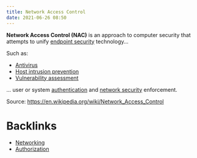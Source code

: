 ```yaml
---
title: Network Access Control
date: 2021-06-26 08:50
---
```


**Network Access Control (NAC)** is an approach to computer security that
attempts to unify [endpoint security](2021-06-26--08-51-44Z--endpoint_security.md) 
technology...

Such as:
* [Antivirus](2021-06-26--08-53-17Z--antivirus.md) 
* [Host intrusion prevention](2021-06-26--08-54-51Z--host-based_intrusion_detection_system.md)
* [Vulnerability assessment](2021-06-26--08-56-02Z--vulnerability_assessment_computing.md)

... user or system [authentication](2021-02-03--07-04-37Z--authentication.md)
and [network security](2021-06-26--08-58-32Z--network_security.md) enforcement.

Source: https://en.wikipedia.org/wiki/Network_Access_Control

# Backlinks

- [Networking](20201006072053-networking.md)
- [Authorization](2021-02-03--07-06-16Z--authorization.md)
